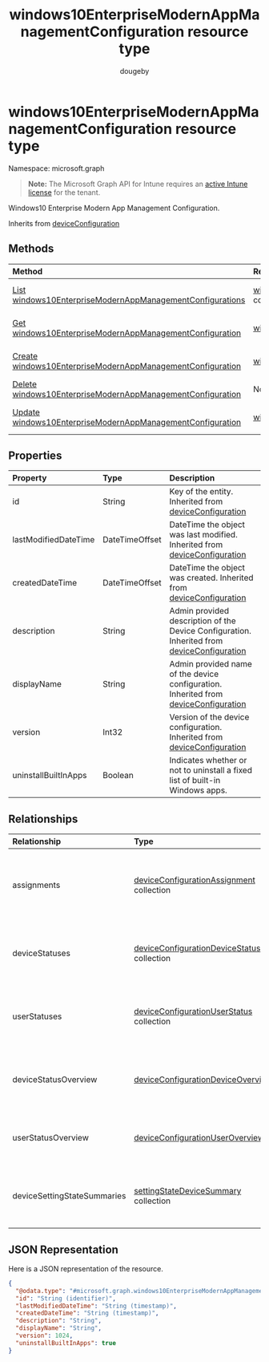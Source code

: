 ﻿---
title: "windows10EnterpriseModernAppManagementConfiguration resource type"
description: "Windows10 Enterprise Modern App Management Configuration."
author: "dougeby"
localization_priority: Normal
ms.prod: "intune"
doc_type: resourcePageType
---

# windows10EnterpriseModernAppManagementConfiguration resource type

Namespace: microsoft.graph

> **Note:** The Microsoft Graph API for Intune requires an [active Intune license](https://go.microsoft.com/fwlink/?linkid=839381) for the tenant.

Windows10 Enterprise Modern App Management Configuration.

Inherits from [deviceConfiguration](../resources/intune-deviceconfig-deviceconfiguration.md)

## Methods

| Method                                                                                                                                                 | Return Type                                                                                                                                               | Description                                                                                                                                                                                      |
| :----------------------------------------------------------------------------------------------------------------------------------------------------- | :-------------------------------------------------------------------------------------------------------------------------------------------------------- | :----------------------------------------------------------------------------------------------------------------------------------------------------------------------------------------------- |
| [List windows10EnterpriseModernAppManagementConfigurations](../api/intune-deviceconfig-windows10enterprisemodernappmanagementconfiguration-list.md)    | [windows10EnterpriseModernAppManagementConfiguration](../resources/intune-deviceconfig-windows10enterprisemodernappmanagementconfiguration.md) collection | List properties and relationships of the [windows10EnterpriseModernAppManagementConfiguration](../resources/intune-deviceconfig-windows10enterprisemodernappmanagementconfiguration.md) objects. |
| [Get windows10EnterpriseModernAppManagementConfiguration](../api/intune-deviceconfig-windows10enterprisemodernappmanagementconfiguration-get.md)       | [windows10EnterpriseModernAppManagementConfiguration](../resources/intune-deviceconfig-windows10enterprisemodernappmanagementconfiguration.md)            | Read properties and relationships of the [windows10EnterpriseModernAppManagementConfiguration](../resources/intune-deviceconfig-windows10enterprisemodernappmanagementconfiguration.md) object.  |
| [Create windows10EnterpriseModernAppManagementConfiguration](../api/intune-deviceconfig-windows10enterprisemodernappmanagementconfiguration-create.md) | [windows10EnterpriseModernAppManagementConfiguration](../resources/intune-deviceconfig-windows10enterprisemodernappmanagementconfiguration.md)            | Create a new [windows10EnterpriseModernAppManagementConfiguration](../resources/intune-deviceconfig-windows10enterprisemodernappmanagementconfiguration.md) object.                              |
| [Delete windows10EnterpriseModernAppManagementConfiguration](../api/intune-deviceconfig-windows10enterprisemodernappmanagementconfiguration-delete.md) | None                                                                                                                                                      | Deletes a [windows10EnterpriseModernAppManagementConfiguration](../resources/intune-deviceconfig-windows10enterprisemodernappmanagementconfiguration.md).                                        |
| [Update windows10EnterpriseModernAppManagementConfiguration](../api/intune-deviceconfig-windows10enterprisemodernappmanagementconfiguration-update.md) | [windows10EnterpriseModernAppManagementConfiguration](../resources/intune-deviceconfig-windows10enterprisemodernappmanagementconfiguration.md)            | Update the properties of a [windows10EnterpriseModernAppManagementConfiguration](../resources/intune-deviceconfig-windows10enterprisemodernappmanagementconfiguration.md) object.                |

## Properties

| Property             | Type           | Description                                                                                                                                           |
| :------------------- | :------------- | :---------------------------------------------------------------------------------------------------------------------------------------------------- |
| id                   | String         | Key of the entity. Inherited from [deviceConfiguration](../resources/intune-deviceconfig-deviceconfiguration.md)                                      |
| lastModifiedDateTime | DateTimeOffset | DateTime the object was last modified. Inherited from [deviceConfiguration](../resources/intune-deviceconfig-deviceconfiguration.md)                  |
| createdDateTime      | DateTimeOffset | DateTime the object was created. Inherited from [deviceConfiguration](../resources/intune-deviceconfig-deviceconfiguration.md)                        |
| description          | String         | Admin provided description of the Device Configuration. Inherited from [deviceConfiguration](../resources/intune-deviceconfig-deviceconfiguration.md) |
| displayName          | String         | Admin provided name of the device configuration. Inherited from [deviceConfiguration](../resources/intune-deviceconfig-deviceconfiguration.md)        |
| version              | Int32          | Version of the device configuration. Inherited from [deviceConfiguration](../resources/intune-deviceconfig-deviceconfiguration.md)                    |
| uninstallBuiltInApps | Boolean        | Indicates whether or not to uninstall a fixed list of built-in Windows apps.                                                                          |

## Relationships

| Relationship                | Type                                                                                                              | Description                                                                                                                                                 |
| :-------------------------- | :---------------------------------------------------------------------------------------------------------------- | :---------------------------------------------------------------------------------------------------------------------------------------------------------- |
| assignments                 | [deviceConfigurationAssignment](../resources/intune-deviceconfig-deviceconfigurationassignment.md) collection     | The list of assignments for the device configuration profile. Inherited from [deviceConfiguration](../resources/intune-deviceconfig-deviceconfiguration.md) |
| deviceStatuses              | [deviceConfigurationDeviceStatus](../resources/intune-deviceconfig-deviceconfigurationdevicestatus.md) collection | Device configuration installation status by device. Inherited from [deviceConfiguration](../resources/intune-deviceconfig-deviceconfiguration.md)           |
| userStatuses                | [deviceConfigurationUserStatus](../resources/intune-deviceconfig-deviceconfigurationuserstatus.md) collection     | Device configuration installation status by user. Inherited from [deviceConfiguration](../resources/intune-deviceconfig-deviceconfiguration.md)             |
| deviceStatusOverview        | [deviceConfigurationDeviceOverview](../resources/intune-deviceconfig-deviceconfigurationdeviceoverview.md)        | Device Configuration devices status overview Inherited from [deviceConfiguration](../resources/intune-deviceconfig-deviceconfiguration.md)                  |
| userStatusOverview          | [deviceConfigurationUserOverview](../resources/intune-deviceconfig-deviceconfigurationuseroverview.md)            | Device Configuration users status overview Inherited from [deviceConfiguration](../resources/intune-deviceconfig-deviceconfiguration.md)                    |
| deviceSettingStateSummaries | [settingStateDeviceSummary](../resources/intune-deviceconfig-settingstatedevicesummary.md) collection             | Device Configuration Setting State Device Summary Inherited from [deviceConfiguration](../resources/intune-deviceconfig-deviceconfiguration.md)             |

## JSON Representation

Here is a JSON representation of the resource.

<!-- {
  "blockType": "resource",
  "keyProperty": "id",
  "@odata.type": "microsoft.graph.windows10EnterpriseModernAppManagementConfiguration"
}
-->

```json
{
  "@odata.type": "#microsoft.graph.windows10EnterpriseModernAppManagementConfiguration",
  "id": "String (identifier)",
  "lastModifiedDateTime": "String (timestamp)",
  "createdDateTime": "String (timestamp)",
  "description": "String",
  "displayName": "String",
  "version": 1024,
  "uninstallBuiltInApps": true
}
```
